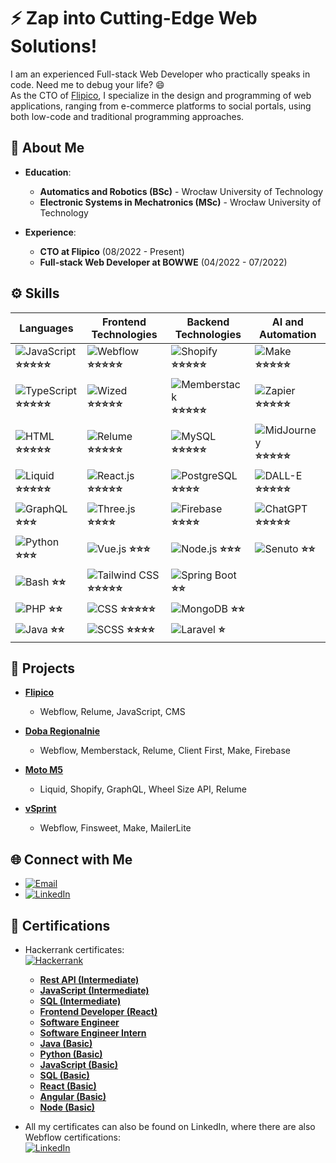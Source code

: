 # ⚡ Zap into Cutting-Edge Web Solutions!

I am an experienced Full-stack Web Developer who practically speaks in code. Need me to debug your life? 😄<br>
As the CTO of [Flipico](https://flipico.agency), I specialize in the design and programming of web applications, ranging from e-commerce platforms to social portals, using both low-code and traditional programming approaches.

## 🚀 About Me

- **Education**:
  - **Automatics and Robotics (BSc)** - Wrocław University of Technology
  - **Electronic Systems in Mechatronics (MSc)** - Wrocław University of Technology

- **Experience**:
  - **CTO at Flipico** (08/2022 - Present)
  - **Full-stack Web Developer at BOWWE** (04/2022 - 07/2022)

## ⚙️ Skills

| **Languages**             | **Frontend Technologies**                  | **Backend Technologies**                    | **AI and Automation**                  |
|---------------------------|--------------------------------------------|---------------------------------------------|---------------------------------------|
| ![JavaScript](https://img.shields.io/badge/-JavaScript-F7DF1E?style=flat-square&logo=javascript&logoColor=black) **⭐⭐⭐⭐⭐** | ![Webflow](https://img.shields.io/badge/-Webflow-000000?style=flat-square&logo=webflow&logoColor=white) **⭐⭐⭐⭐⭐** | ![Shopify](https://img.shields.io/badge/-Shopify-7AB55C?style=flat-square&logo=shopify&logoColor=white) **⭐⭐⭐⭐⭐** | ![Make](https://img.shields.io/badge/-Make-000000?style=flat-square&logo=make&logoColor=white) **⭐⭐⭐⭐⭐** |
| ![TypeScript](https://img.shields.io/badge/-TypeScript-007ACC?style=flat-square&logo=typescript&logoColor=white) **⭐⭐⭐⭐⭐** | ![Wized](https://img.shields.io/badge/-Wized-000000?style=flat-square&logo=wized&logoColor=white) **⭐⭐⭐⭐⭐** | ![Memberstack](https://img.shields.io/badge/-Memberstack-000000?style=flat-square&logo=memberstack&logoColor=white) **⭐⭐⭐⭐⭐** | ![Zapier](https://img.shields.io/badge/-Zapier-FF4A00?style=flat-square&logo=zapier&logoColor=white) **⭐⭐⭐⭐⭐** |
| ![HTML](https://img.shields.io/badge/-HTML-E34F26?style=flat-square&logo=html5&logoColor=white) **⭐⭐⭐⭐⭐** | ![Relume](https://img.shields.io/badge/-Relume-000000?style=flat-square&logo=relume&logoColor=white) **⭐⭐⭐⭐⭐** | ![MySQL](https://img.shields.io/badge/-MySQL-4479A1?style=flat-square&logo=mysql&logoColor=white) **⭐⭐⭐⭐⭐** | ![MidJourney](https://img.shields.io/badge/-MidJourney-000000?style=flat-square&logo=midjourney&logoColor=white) **⭐⭐⭐⭐⭐** |
| ![Liquid](https://img.shields.io/badge/-Liquid-000000?style=flat-square&logo=liquid&logoColor=white) **⭐⭐⭐⭐⭐** | ![React.js](https://img.shields.io/badge/-React-61DAFB?style=flat-square&logo=react&logoColor=black) **⭐⭐⭐⭐⭐** | ![PostgreSQL](https://img.shields.io/badge/-PostgreSQL-336791?style=flat-square&logo=postgresql&logoColor=white) **⭐⭐⭐⭐** | ![DALL-E](https://img.shields.io/badge/-DALL--E-000000?style=flat-square&logo=openaidall-e&logoColor=white) **⭐⭐⭐⭐⭐** |
| ![GraphQL](https://img.shields.io/badge/-GraphQL-E10098?style=flat-square&logo=graphql&logoColor=white) **⭐⭐⭐** | ![Three.js](https://img.shields.io/badge/-Three.js-000000?style=flat-square&logo=three.js&logoColor=white) **⭐⭐⭐⭐** | ![Firebase](https://img.shields.io/badge/-Firebase-FFCA28?style=flat-square&logo=firebase&logoColor=black) **⭐⭐⭐⭐** | ![ChatGPT](https://img.shields.io/badge/-ChatGPT-00B2FF?style=flat-square&logo=openai&logoColor=white) **⭐⭐⭐⭐⭐** |
| ![Python](https://img.shields.io/badge/-Python-3776AB?style=flat-square&logo=python&logoColor=white) **⭐⭐⭐** | ![Vue.js](https://img.shields.io/badge/-Vue.js-4FC08D?style=flat-square&logo=vue.js&logoColor=white) **⭐⭐⭐** | ![Node.js](https://img.shields.io/badge/-Node.js-8CC84B?style=flat-square&logo=node.js&logoColor=white) **⭐⭐⭐** | ![Senuto](https://img.shields.io/badge/-Senuto-4D8F6D?style=flat-square&logo=senuto&logoColor=white) **⭐⭐** |
| ![Bash](https://img.shields.io/badge/-Bash-4EAA25?style=flat-square&logo=gnubash&logoColor=white) **⭐⭐** | ![Tailwind CSS](https://img.shields.io/badge/-Tailwind%20CSS-38B2AC?style=flat-square&logo=tailwind-css&logoColor=white) **⭐⭐⭐⭐⭐** | ![Spring Boot](https://img.shields.io/badge/-Spring%20Boot-6DB33F?style=flat-square&logo=springboot&logoColor=white) **⭐⭐** |  |
| ![PHP](https://img.shields.io/badge/-PHP-777BB4?style=flat-square&logo=php&logoColor=white) **⭐⭐** | ![CSS](https://img.shields.io/badge/-CSS-1572B6?style=flat-square&logo=css3&logoColor=white) **⭐⭐⭐⭐⭐** | ![MongoDB](https://img.shields.io/badge/-MongoDB-47A248?style=flat-square&logo=mongodb&logoColor=white) **⭐⭐** |  |
| ![Java](https://img.shields.io/badge/-Java-007396?style=flat-square&logo=java&logoColor=white) **⭐⭐** | ![SCSS](https://img.shields.io/badge/-SCSS-CC6699?style=flat-square&logo=sass&logoColor=white) **⭐⭐⭐⭐** | ![Laravel](https://img.shields.io/badge/-Laravel-E74430?style=flat-square&logo=laravel&logoColor=white) **⭐** |  |


<!-- ![Top Langs](https://github-readme-stats.vercel.app/api/top-langs/?username=RemigiuszMielcarz&layout=compact) -->

## 💼 Projects

- **[Flipico](https://flipico.agency)**
  - Webflow, Relume, JavaScript, CMS

- **[Doba Regionalnie](https://regionalnie.doba.pl)**
  - Webflow, Memberstack, Relume, Client First, Make, Firebase

- **[Moto M5](https://motom5.my-shopify.com)**
  - Liquid, Shopify, GraphQL, Wheel Size API, Relume

- **[vSprint](https://konferencja.vsprint.pl)**
  - Webflow, Finsweet, Make, MailerLite

## 🌐 Connect with Me

- [![Email](https://img.shields.io/badge/Email-0078D4?style=flat-square&logo=gmail&logoColor=white)](mailto:remigiusz.mielcarz@gmail.com)
- [![LinkedIn](https://img.shields.io/badge/LinkedIn-0A66C2?style=flat-square&logo=linkedin&logoColor=white)](https://www.linkedin.com/in/remigiusz-mielcarz)

## 🏅 Certifications

- Hackerrank certificates: <br>
[![Hackerrank](https://img.shields.io/badge/Hackerrank-00A680?style=flat-square&logo=hackerrank&logoColor=white)](https://www.hackerrank.com/profile/remy_00)
  - **[Rest API (Intermediate)](https://www.hackerrank.com/certificates/bb3f54cab14f)**
  - **[JavaScript (Intermediate)](https://www.hackerrank.com/certificates/9a63781f0e1f)**
  - **[SQL (Intermediate)](https://www.hackerrank.com/certificates/358281b72c9c)**
  - **[Frontend Developer (React)](https://www.hackerrank.com/certificates/9ca1d24f3b03)**
  - **[Software Engineer](https://www.hackerrank.com/certificates/113dd73546e8)**
  - **[Software Engineer Intern](https://www.hackerrank.com/certificates/07fa29a77ede)**
  - **[Java (Basic)](https://www.hackerrank.com/certificates/4e25f5317c66)**
  - **[Python (Basic)](https://www.hackerrank.com/certificates/c6da8dafae50)**
  - **[JavaScript (Basic)](https://www.hackerrank.com/certificates/44f455bd2ac9)**
  - **[SQL (Basic)](https://www.hackerrank.com/certificates/07e6418375cc)**
  - **[React (Basic)](https://www.hackerrank.com/certificates/91f9f1585847)**
  - **[Angular (Basic)](https://www.hackerrank.com/certificates/9b230717280e)**
  - **[Node (Basic)](https://www.hackerrank.com/certificates/8077fb5b65ad)**

- All my certificates can also be found on LinkedIn, where there are also Webflow certifications: <br>
[![LinkedIn](https://img.shields.io/badge/LinkedIn-0A66C2?style=flat-square&logo=linkedin&logoColor=white)](https://www.linkedin.com/in/remigiusz-mielcarz/details/certifications/)

